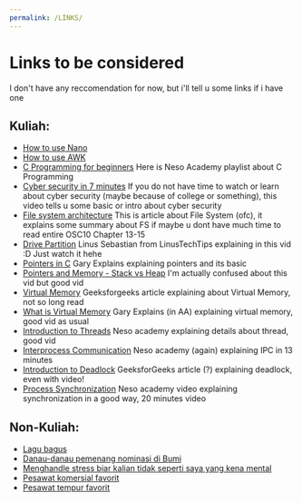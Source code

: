 ```yaml
---
permalink: /LINKS/
---
```


# Links to be considered
I don't have any reccomendation for now, but i'll tell u some links if i have one
<br>
## Kuliah: 
- [How to use Nano](https://www.youtube.com/watch?v=Jf0ZJZJ8jlI) <br>
- [How to use AWK](https://www.youtube.com/watch?v=9YOZmI-zWok) <br>
- [C Programming for beginners](https://youtube.com/playlist?list=PLBlnK6fEyqRhX6r2uhhlubuF5QextdCSM) Here is Neso Academy playlist about C Programming <br>
- [Cyber security in 7 minutes](https://www.youtube.com/watch?v=inWWhr5tnEA) If you do not have time to watch or learn about cyber security (maybe because of college or something), this video tells u some basic or intro about cyber security <br>
- [File system architecture](https://www.freecodecamp.org/news/file-systems-architecture-explained/) This is article about File System (ofc), it explains some summary about FS if maybe u dont have much time to read entire OSC10 Chapter 13-15 <br>
- [Drive Partition](https://www.youtube.com/watch?v=AeUM4kR67XQ) Linus Sebastian from LinusTechTips explaining in this vid :D Just watch it hehe
- [Pointers in C](https://www.youtube.com/watch?v=mw1qsMieK5c) Gary Explains explaining pointers and its basic
- [Pointers and Memory - Stack vs Heap](https://www.youtube.com/watch?v=_8-ht2AKyH4) I'm actually confused about this vid but good vid
- [Virtual Memory](https://www.geeksforgeeks.org/virtual-memory-in-operating-system/) Geeksforgeeks article explaining about Virtual Memory, not so long read
- [What is Virtual Memory](https://www.youtube.com/watch?v=2quKyPnUShQ) Gary Explains (in AA) explaining virtual memory, good vid as usual
- [Introduction to Threads](https://www.youtube.com/watch?v=LOfGJcVnvAk) Neso academy explaining details about thread, good vid
- [Interprocess Communication](https://www.youtube.com/watch?v=dJuYKfR8vec) Neso academy (again) explaining IPC in 13 minutes
- [Introduction to Deadlock](https://www.geeksforgeeks.org/introduction-of-deadlock-in-operating-system/) GeeksforGeeks article (?) explaining deadlock, even with video!
- [Process Synchronization](https://www.youtube.com/watch?v=ph2awKa8r5Y) Neso academy video explaining synchronization in a good way, 20 minutes video

## Non-Kuliah:
- [Lagu bagus](https://ristek.link/kabooor)
- [Danau-danau pemenang nominasi di Bumi](https://en.wikipedia.org/wiki/Lake#Notable_lakes_on_Earth)
- [Menghandle stress biar kalian tidak seperti saya yang kena mental](https://www.youtube.com/watch?v=zDlz5N6DXuE)
- [Pesawat komersial favorit](https://en.wikipedia.org/wiki/Airbus_A350)
- [Pesawat tempur favorit](https://en.wikipedia.org/wiki/McDonnell_Douglas_F-15E_Strike_Eagle)
